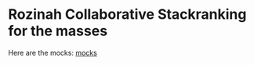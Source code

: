 # Rozinah Collaborative Stackranking for the masses

Here are the mocks: <a href="https://drive.google.com/folderview?id=0BzipC8KiMbw8fmlBMkEyZFl1Y056Ny0zVFBrb2tLdVRWOUF2YklBcExYZWpudUs5UjdwbUk&usp=sharing" target="_blank">mocks</a>
